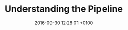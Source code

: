 ---
layout: post
title:  "Understanding the Pipeline"
date:   2016-09-30 12:28:01 +0100
categories: deployment pipeline
published: false
---